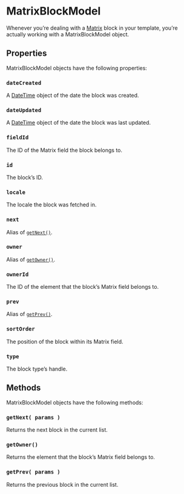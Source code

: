 # MatrixBlockModel

Whenever you’re dealing with a [Matrix]({entry:docs/matrix-fields}) block in your template, you’re actually working with a MatrixBlockModel object.

## Properties

MatrixBlockModel objects have the following properties:

### `dateCreated`

A [DateTime]({entry:templating/datetime}) object of the date the block was created.

### `dateUpdated`

A [DateTime]({entry:templating/datetime}) object of the date the block was last updated.

### `fieldId`

The ID of the Matrix field the block belongs to.

### `id`

The block’s ID.

### `locale`

The locale the block was fetched in.

### `next`

Alias of [`getNext()`](#getNext).

### `owner`

Alias of [`getOwner()`](#getOwner).

### `ownerId`

The ID of the element that the block’s Matrix field belongs to.

### `prev`

Alias of [`getPrev()`](#getPrev).

### `sortOrder`

The position of the block within its Matrix field.

### `type`

The block type’s handle.


## Methods

MatrixBlockModel objects have the following methods:

### `getNext( params )`

Returns the next block in the current list.

### `getOwner()`

Returns the element that the block’s Matrix field belongs to.

### `getPrev( params )`

Returns the previous block in the current list.

